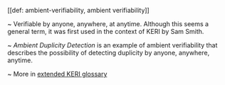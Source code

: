 [[def: ambient-verifiability, ambient verifiability]]

~ Verifiable by anyone, anywhere, at anytime. Although this seems a general term, it was first used in the context of KERI by Sam Smith.

~ _Ambient Duplicity Detection_ is an example of ambient verifiability that describes the possibility of detecting duplicity by anyone, anywhere, anytime.

~ More in <a href="https://weboftrust.github.io/WOT-terms/docs/glossary/ambient-verifiability">extended KERI glossary</a>
